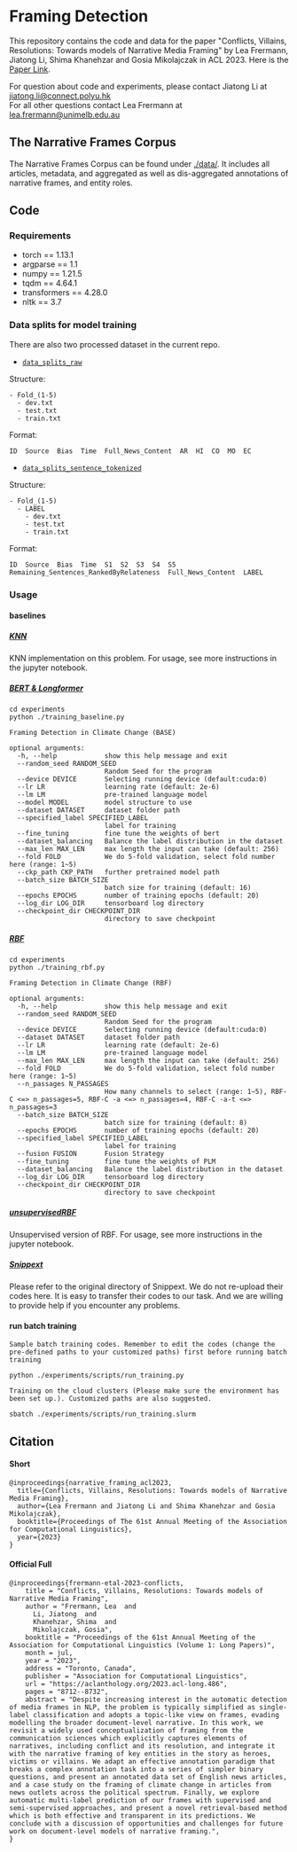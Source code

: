 # Framing Detection
This repository contains the code and data for the paper "Conflicts, Villains, Resolutions:
Towards models of Narrative Media Framing" by Lea Frermann, Jiatong Li, Shima Khanehzar and Gosia Mikolajczak in ACL 2023. Here is the [Paper Link](https://aclanthology.org/2023.acl-long.486/).

For question about code and experiments, please contact Jiatong Li at [jiatong.li@connect.polyu.hk](mailto:jiatong.li@connect.polyu.hk)<br>
For all other questions contact Lea Frermann at [lea.frermann@unimelb.edu.au](mailto:lea.frermann@unimelb.edu.au)

## The Narrative Frames Corpus
The Narrative Frames Corpus can be found under [./data/](./data/). It includes all articles, metadata, and aggregated as well as dis-aggregated annotations of narrative frames, and entity roles.

## Code

### Requirements
* torch == 1.13.1
* argparse == 1.1
* numpy == 1.21.5
* tqdm == 4.64.1
* transformers == 4.28.0
* nltk == 3.7

<!-- Other versions might also work, but the default settings are recommended if you encounter any version inconsistency problems. -->

### Data splits for model training

There are also two processed dataset in the current repo.
* [`data_splits_raw`](./experiments/data_splits_raw)

Structure:
```
- Fold_(1-5)
  - dev.txt
  - test.txt
  - train.txt
```

Format:
```
ID  Source  Bias  Time  Full_News_Content  AR  HI  CO  MO  EC
```
* [`data_splits_sentence_tokenized`](./experiments/data_splits_sentence_tokenized)

Structure:
```
- Fold_(1-5)
  - LABEL
    - dev.txt
    - test.txt
    - train.txt
```

Format:
```
ID  Source  Bias  Time  S1  S2  S3  S4  S5  Remaining_Sentences_RankedByRelateness  Full_News_Content  LABEL
```

### Usage
#### baselines 
##### [KNN](./experiments/naive_baselines.ipynb)
KNN implementation on this problem. For usage, see more instructions in the jupyter notebook.

##### [BERT & Longformer](./experiments/training_baseline.py)
```
cd experiments
python ./training_baseline.py

Framing Detection in Climate Change (BASE)

optional arguments:
  -h, --help            show this help message and exit
  --random_seed RANDOM_SEED
                        Random Seed for the program
  --device DEVICE       Selecting running device (default:cuda:0)
  --lr LR               learning rate (default: 2e-6)
  --lm LM               pre-trained language model
  --model MODEL         model structure to use
  --dataset DATASET     dataset folder path
  --specified_label SPECIFIED_LABEL
                        label for training
  --fine_tuning         fine tune the weights of bert
  --dataset_balancing   Balance the label distribution in the dataset
  --max_len MAX_LEN     max length the input can take (default: 256)
  --fold FOLD           We do 5-fold validation, select fold number here (range: 1~5)
  --ckp_path CKP_PATH   further pretrained model path
  --batch_size BATCH_SIZE
                        batch size for training (default: 16)
  --epochs EPOCHS       number of training epochs (default: 20)
  --log_dir LOG_DIR     tensorboard log directory
  --checkpoint_dir CHECKPOINT_DIR
                        directory to save checkpoint
```
##### [RBF](./experiments/training_rbf.py)
```
cd experiments
python ./training_rbf.py

Framing Detection in Climate Change (RBF)

optional arguments:
  -h, --help            show this help message and exit
  --random_seed RANDOM_SEED
                        Random Seed for the program
  --device DEVICE       Selecting running device (default:cuda:0)
  --dataset DATASET     dataset folder path
  --lr LR               learning rate (default: 2e-6)
  --lm LM               pre-trained language model
  --max_len MAX_LEN     max length the input can take (default: 256)
  --fold FOLD           We do 5-fold validation, select fold number here (range: 1~5)
  --n_passages N_PASSAGES
                        How many channels to select (range: 1~5), RBF-C <=> n_passages=5, RBF-C -a <=> n_passages=4, RBF-C -a-t <=> n_passages=3
  --batch_size BATCH_SIZE
                        batch size for training (default: 8)
  --epochs EPOCHS       number of training epochs (default: 20)
  --specified_label SPECIFIED_LABEL
                        label for training
  --fusion FUSION       Fusion Strategy
  --fine_tuning         fine tune the weights of PLM
  --dataset_balancing   Balance the label distribution in the dataset
  --log_dir LOG_DIR     tensorboard log directory
  --checkpoint_dir CHECKPOINT_DIR
                        directory to save checkpoint
```
##### [unsupervisedRBF](./experiments/unsupervisedRBF.ipynb)
Unsupervised version of RBF. For usage, see more instructions in the jupyter notebook.

##### [Snippext](https://github.com/rit-git/Snippext_public)
Please refer to the original directory of Snippext. We do not re-upload their codes here. It is easy to transfer their codes to our task. And we are willing to provide help if you encounter any problems.

#### run batch training
`Sample batch training codes. Remember to edit the codes (change the pre-defined paths to your customized paths) first before running batch training`
```
python ./experiments/scripts/run_training.py
```
`Training on the cloud clusters (Please make sure the environment has been set up.). Customized paths are also suggested.`

```
sbatch ./experiments/scripts/run_training.slurm
```

## Citation
#### Short
```
@inproceedings{narrative_framing_acl2023,
  title={Conflicts, Villains, Resolutions: Towards models of Narrative Media Framing},
  author={Lea Frermann and Jiatong Li and Shima Khanehzar and Gosia Mikolajczak},
  booktitle={Proceedings of The 61st Annual Meeting of the Association for Computational Linguistics},
  year={2023}
}
```
#### Official Full
```
@inproceedings{frermann-etal-2023-conflicts,
    title = "Conflicts, Villains, Resolutions: Towards models of Narrative Media Framing",
    author = "Frermann, Lea  and
      Li, Jiatong  and
      Khanehzar, Shima  and
      Mikolajczak, Gosia",
    booktitle = "Proceedings of the 61st Annual Meeting of the Association for Computational Linguistics (Volume 1: Long Papers)",
    month = jul,
    year = "2023",
    address = "Toronto, Canada",
    publisher = "Association for Computational Linguistics",
    url = "https://aclanthology.org/2023.acl-long.486",
    pages = "8712--8732",
    abstract = "Despite increasing interest in the automatic detection of media frames in NLP, the problem is typically simplified as single-label classification and adopts a topic-like view on frames, evading modelling the broader document-level narrative. In this work, we revisit a widely used conceptualization of framing from the communication sciences which explicitly captures elements of narratives, including conflict and its resolution, and integrate it with the narrative framing of key entities in the story as heroes, victims or villains. We adapt an effective annotation paradigm that breaks a complex annotation task into a series of simpler binary questions, and present an annotated data set of English news articles, and a case study on the framing of climate change in articles from news outlets across the political spectrum. Finally, we explore automatic multi-label prediction of our frames with supervised and semi-supervised approaches, and present a novel retrieval-based method which is both effective and transparent in its predictions. We conclude with a discussion of opportunities and challenges for future work on document-level models of narrative framing.",
}
```
